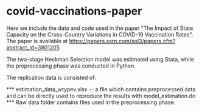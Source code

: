 # covid-vaccinations-paper

Here we include the data and code used in the paper "The Impact of State Capacity on the Cross-Country Variations in COVID-19 Vaccination Rates". 
The paper is available at https://papers.ssrn.com/sol3/papers.cfm?abstract_id=3801205

The two-stage Heckman Selection model was estimated using Stata, while the preprocessing phase was conducted in Python.

The replication data is consisted of:

*** estimation_data_wtypev.xlsx -- a file which contains preprocessed data and can be directly used to reproduce the results with model_estimation.do
*** Raw data folder contains files used in the preprocessing phase.
